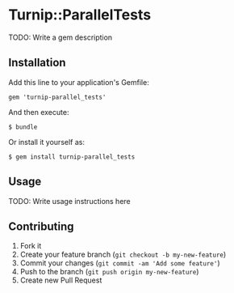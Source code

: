 # Turnip::ParallelTests

TODO: Write a gem description

## Installation

Add this line to your application's Gemfile:

    gem 'turnip-parallel_tests'

And then execute:

    $ bundle

Or install it yourself as:

    $ gem install turnip-parallel_tests

## Usage

TODO: Write usage instructions here

## Contributing

1. Fork it
2. Create your feature branch (`git checkout -b my-new-feature`)
3. Commit your changes (`git commit -am 'Add some feature'`)
4. Push to the branch (`git push origin my-new-feature`)
5. Create new Pull Request
